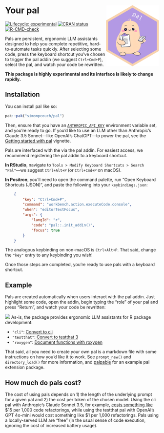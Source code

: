 
<!-- README.md is generated from README.Rmd. Please edit that file -->

# Your pal <img src="man/figures/logo.png" align="right" height="200" alt="" />

<!-- badges: start -->

[![Lifecycle:
experimental](https://img.shields.io/badge/lifecycle-experimental-orange.svg)](https://lifecycle.r-lib.org/articles/stages.html#experimental)
[![CRAN
status](https://www.r-pkg.org/badges/version/pal)](https://CRAN.R-project.org/package=pal)
[![R-CMD-check](https://github.com/simonpcouch/pal/actions/workflows/R-CMD-check.yaml/badge.svg)](https://github.com/simonpcouch/pal/actions/workflows/R-CMD-check.yaml)
<!-- badges: end -->

Pals are persistent, ergonomic LLM assistants designed to help you
complete repetitive, hard-to-automate tasks quickly. After selecting
some code, press the keyboard shortcut you’ve chosen to trigger the pal
addin (we suggest `Ctrl+Cmd+P`), select the pal, and watch your code be
rewritten.

**This package is highly experimental and its interface is likely to
change rapidly.**

## Installation

You can install pal like so:

``` r
pak::pak("simonpcouch/pal")
```

Then, ensure that you have an
[`ANTHROPIC_API_KEY`](https://console.anthropic.com/) environment
variable set, and you’re ready to go. If you’d like to use an LLM other
than Anthropic’s Claude 3.5 Sonnet—like OpenAI’s ChatGPT—to power the
pal, see the [Getting started with
pal](https://simonpcouch.github.io/pal/articles/pal.html) vignette.

Pals are interfaced with the via the pal addin. For easiest access, we
recommend registering the pal addin to a keyboard shortcut.

**In RStudio**, navigate to
`Tools > Modify Keyboard Shortcuts > Search "Pal"`—we suggest
`Ctrl+Alt+P` (or `Ctrl+Cmd+P` on macOS).

**In Positron**, you’ll need to open the command palette, run “Open
Keyboard Shortcuts (JSON)”, and paste the following into your
`keybindings.json`:

``` json
    {
        "key": "Ctrl+Cmd+P",
        "command": "workbench.action.executeCode.console",
        "when": "editorTextFocus",
        "args": {
            "langId": "r",
            "code": "pal::.init_addin()",
            "focus": true
        }
    }
```

The analogous keybinding on non-macOS is `Ctrl+Alt+P`. That said, change
the `"key"` entry to any keybinding you wish!

Once those steps are completed, you’re ready to use pals with a keyboard
shortcut.

## Example

Pals are created automatically when users interact with the pal addin.
Just highlight some code, open the addin, begin typing the “role” of
your pal and press “Return”, and watch your code be rewritten:

![](https://raw.githubusercontent.com/simonpcouch/pal/refs/heads/main/inst/figs/addin.gif)
As-is, the package provides ergonomic LLM assistants for R package
development:

- `"cli"`: [Convert to
  cli](https://simonpcouch.github.io/pal/reference/pal_cli.html)
- `"testthat"`: [Convert to testthat
  3](https://simonpcouch.github.io/pal/reference/pal_testthat.html)
- `"roxygen"`: [Document functions with
  roxygen](https://simonpcouch.github.io/pal/reference/pal_roxygen.html)

That said, all you need to create your own pal is a markdown file with
some instructions on how you’d like it to work. See `prompt_new()` and
`directory_load()` for more information, and
[palpable](https://github.com/simonpcouch/palpable) for an example pal
extension package.

## How much do pals cost?

The cost of using pals depends on 1) the length of the underlying prompt
for a given pal and 2) the cost per token of the chosen model. Using the
cli pal with Anthropic’s Claude Sonnet 3.5, for example, [costs
something
like](https://simonpcouch.github.io/pal/reference/pal_cli.html#cost)
\$15 per 1,000 code refactorings, while using the testthat pal with
OpenAI’s GPT 4o-mini would cost something like \$1 per 1,000
refactorings. Pals using a locally-served LLM are “free” (in the usual
sense of code execution, ignoring the cost of increased battery usage).
